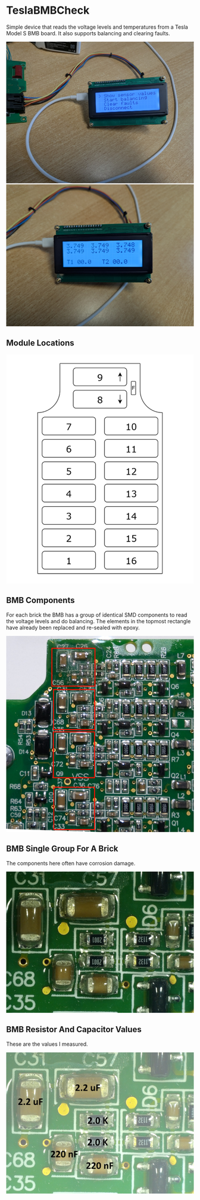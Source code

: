 # TeslaBMBCheck
Simple device that reads the voltage levels and temperatures from a Tesla Model S BMB board. It also supports balancing and clearing faults.

![Model S Battery Modules](./Img/Tool1.jpg)
![Model S Battery Modules](./Img/Tool2.jpg)

## Module Locations

![Model S Battery Modules](./Img/Model%20S%20Battery.png)

## BMB Components

For each brick the BMB has a group of identical SMD components to read the voltage levels and do balancing. The elements in the topmost rectangle have already been replaced and re-sealed with epoxy.

![Model S Battery Modules](./Img/BMB%20closeup.jpg)

## BMB Single Group For A Brick

The components here often have corrosion damage.

![Model S Battery Modules](./Img/BMB%20stage.JPG)

## BMB Resistor And Capacitor Values

These are the values I measured.

![Model S Battery Modules](./Img/BMB%20values.JPG)

